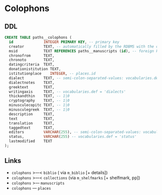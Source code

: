 # Colophons

## DDL

```sql
CREATE TABLE paths__colophons (
  id              INTEGER PRIMARY KEY, -- primary key
  creator         TEXT, -- automatically filled by the RDBMS with the current user id
  msid            TEXT REFERENCES paths__manuscripts (id), -- foreign key: manuscripts.id
  chronofrom      TEXT,
  chronoto        TEXT,
  datingcriteria  TEXT,
  donationistitution TEXT,
  istitutionplace    INTEGER, -- places.id
  dialect         TEXT, -- semi-colon-separated-values: vocabularies.def = 'dialects'
  dialectnotes    TEXT,
  greektext       TEXT,
  writingaxis     TEXT, -- vocabularies.def = 'dialects'
  thickandthin    TEXT, -- 1|0
  cryptography    TEXT, -- 1|0
  minusculecopitc TEXT, -- 1|0
  minusculegreek  TEXT, -- 1|0
  description     TEXT,
  text            TEXT,
  translation     TEXT,
  taggedtext      TEXT,
  editors         VARCHAR(255), -- semi-colon-separated-values: vocabularies.def = 'persons'
  status,         VARCHAR(255) -- vocabularies.def = 'status'
  lastmodified    TEXT
);
```

## Links
- `colophons` >—< `biblio` ( via `m_biblio` [+ details])
- `colophons` >—< `collections` (via `m_shelfmarks` [+ shelfmark, pp])
- `colophons` >— `manuscripts`
- `colophons` — `places`
